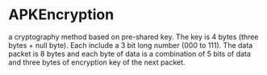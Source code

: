 APKEncryption
=============

a cryptography method based on pre-shared key. The key is 4 bytes (three bytes + null byte). Each include a 3 bit long number (000 to 111). The data packet is 8 bytes and each byte of data is a combination of 5 bits of data and three bytes of encryption key of the next packet.
